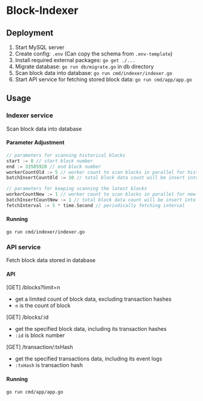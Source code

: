 # Block-Indexer

## Deployment

1. Start MySQL server
2. Create config: `.env` (Can copy the schema from `.env-template`)
3. Install required external packages: `go get ./...`
4. Migrate database: `go run db/migrate.go` in db directory
5. Scan block data into database: `go run cmd/indexer/indexer.go`
6. Start API service for fetching stored block data: `go run cmd/app/app.go`

## Usage

### Indexer service

Scan block data into database

#### Parameter Adjustment

```go
// parameters for scanning historical blocks
start := 0 // start block number
end := 33585920 // end block number
workerCountOld := 5 // worker count to scan blocks in parallel for historical blocks
batchInsertCountOld := 10 // total block data count will be insert into DB every I/O for historical blocks

// parameters for keeping scanning the latest blocks
workerCountNew := 1 // worker count to scan blocks in parallel for new blocks
batchInsertCountNew := 1 // total block data count will be insert into DB every I/O for new blocks
fetchInterval := 5 * time.Second // periodically fetching interval
```

#### Running

```shell
go run cmd/indexer/indexer.go
```

### API service

Fetch block data stored in database

#### API

[GET] /blocks?limit=n

- get a limited count of block data, excluding transaction hashes
- `n` is the count of block

[GET] /blocks/:id

- get the specified block data, including its transaction hashes
- `:id` is block number

[GET] /transaction/:txHash

- get the specified transactions data, including its event logs
- `:txHash` is transaction hash

#### Running

```shell
go run cmd/app/app.go
```
